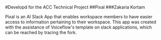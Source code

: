 #Developd for the ACC Technical Project
##Pixal
###Zakaria Kortam

Pixal is an AI Slack App that enables workspace members to have easier access to 
information pertaining to their workspace. This app was created with the assistance
of Voiceflow's template on slack applications, which can be reached by tracing the fork.
